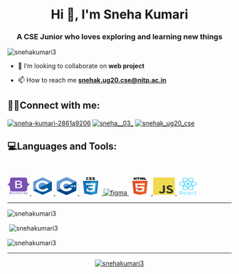 <h1 align="center">Hi 👋, I'm Sneha Kumari</h1>
<h3 align="center">A CSE Junior who loves exploring and learning new things</h3>

<p align="left"> <img src="https://komarev.com/ghpvc/?username=snehakumari3&label=Profile%20views&color=0e75b6&style=flat" alt="snehakumari3" /> </p>



- 👯 I’m looking to collaborate on **web project**

- 📫 How to reach me **snehak.ug20.cse@nitp.ac.in**

<h2 align="left">🙋‍♀️Connect with me:</h2>
<p align="left">
<a href="https://linkedin.com/in/sneha-kumari-2861a9206" target="blank"><img align="center" src="https://raw.githubusercontent.com/rahuldkjain/github-profile-readme-generator/master/src/images/icons/Social/linked-in-alt.svg" alt="sneha-kumari-2861a9206" height="30" width="50" /></a>
<a href="https://instagram.com/sneha__03_" target="blank"><img align="center" src="https://raw.githubusercontent.com/rahuldkjain/github-profile-readme-generator/master/src/images/icons/Social/instagram.svg" alt="sneha__03_" height="30" width="50" /></a>
<a href="https://www.hackerrank.com/snehak_ug20_cse" target="blank"><img align="center" src="https://raw.githubusercontent.com/rahuldkjain/github-profile-readme-generator/master/src/images/icons/Social/hackerrank.svg" alt="snehak_ug20_cse" height="30" width="50" /></a>
</p>
<h2 align="left">💻Languages and Tools:</h2>
<br>
<p align="left"> <a href="https://getbootstrap.com" target="_blank"> <img src="https://raw.githubusercontent.com/devicons/devicon/master/icons/bootstrap/bootstrap-plain-wordmark.svg" alt="bootstrap" width="50" height="40"/> </a> <a href="https://www.cprogramming.com/" target="_blank"> <img src="https://raw.githubusercontent.com/devicons/devicon/master/icons/c/c-original.svg" alt="c" width="50" height="40"/> </a> <a href="https://www.w3schools.com/cpp/" target="_blank"> <img src="https://raw.githubusercontent.com/devicons/devicon/master/icons/cplusplus/cplusplus-original.svg" alt="cplusplus" width="50" height="40"/> </a> <a href="https://www.w3schools.com/css/" target="_blank"> <img src="https://raw.githubusercontent.com/devicons/devicon/master/icons/css3/css3-original-wordmark.svg" alt="css3" width="50" height="40"/> </a> <a href="https://www.figma.com/" target="_blank"> <img src="https://www.vectorlogo.zone/logos/figma/figma-icon.svg" alt="figma" width="50" height="40"/> </a> <a href="https://www.w3.org/html/" target="_blank"> <img src="https://raw.githubusercontent.com/devicons/devicon/master/icons/html5/html5-original-wordmark.svg" alt="html5" width="50" height="40"/> </a> <a href="https://developer.mozilla.org/en-US/docs/Web/JavaScript" target="_blank"> <img src="https://raw.githubusercontent.com/devicons/devicon/master/icons/javascript/javascript-original.svg" alt="javascript" width="50" height="40"/> </a> <a href="https://reactjs.org/" target="_blank"> <img src="https://raw.githubusercontent.com/devicons/devicon/master/icons/react/react-original-wordmark.svg" alt="react" width="50" height="40"/> </a> </p>
<hr>

<p><img align="center" src="https://github-readme-stats.vercel.app/api/top-langs?username=snehakumari3&show_icons=true&locale=en&layout=compact" alt="snehakumari3" /></p>

<p>&nbsp;<img align="center" src="https://github-readme-stats.vercel.app/api?username=snehakumari3&show_icons=true&locale=en" alt="snehakumari3" /></p>

<p><img align="center" src="https://github-readme-streak-stats.herokuapp.com/?user=snehakumari3&" alt="snehakumari3" /></p>

<hr>
<p align="center"> <a href="https://github.com/ryo-ma/github-profile-trophy"><img src="https://github-profile-trophy.vercel.app/?username=snehakumari3" alt="snehakumari3" /></a> </p>

